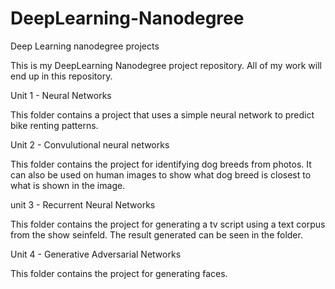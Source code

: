 # DeepLearning-Nanodegree
Deep Learning nanodegree projects


This is my DeepLearning Nanodegree project repository. All of my work will end up in this repository. 


Unit 1 - Neural Networks

This folder contains a project that uses a simple neural network to predict bike renting patterns. 

Unit 2 - Convulutional neural networks

This folder contains the project for identifying dog breeds from photos. It can also be used on human images to show what dog breed is closest to what is shown in the image. 

unit 3 - Recurrent Neural Networks 

This folder contains the project for generating a tv script using a text corpus from the show seinfeld. The result generated can be seen in the folder. 

Unit 4 - Generative Adversarial Networks

This folder contains the project for generating faces. 

